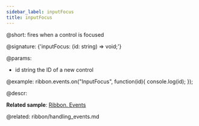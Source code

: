 ```yaml
---
sidebar_label: inputFocus
title: inputFocus
---          
```


@short: fires when a control is focused

@signature: {'inputFocus: (id: string) => void;'}

@params:
- id		string			the ID of a new control


@example:
ribbon.events.on("InputFocus", function(id){
    console.log(id);
});



@descr:

**Related sample**: [Ribbon. Events](https://snippet.dhtmlx.com/i7cfddkl)

@related: ribbon/handling_events.md
